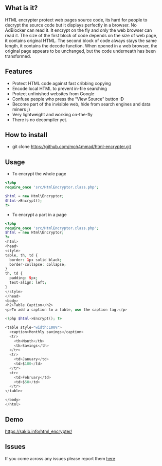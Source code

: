 ## What is it?
HTML encrypter protect web pages source code, its hard for people to decrypt the source code but it displays perfectly in a browser. No AdBlocker can read it. It encrypt on the fly and only the web browser can read it. 
The size of the first block of code depends on the size of web page, it contains original HTML. The second block of code always stays the same length, it contains the decode function. When opened in a web browser, the original page appears to be unchanged, but the code underneath has been transformed.

## Features
 - Protect HTML code against fast cribbing copying
 - Encode local HTML to prevent in-file searching
 - Protect unfinished websites from Google
 - Confuse people who press the “View Source” button :D
 - Become part of the invisible web, hide from search engines and data miners ;)
 - Very lightweight and working on-the-fly
 - There is no decompiler yet. 
 
## How to install
 - git clone https://github.com/moh4mmad/html-encrypter.git
## Usage
 - To encrypt the whole page
 ```php
 <?php
require_once 'src/HtmlEncryptor.class.php';

$html = new Html\Encryptor;
$html->Encrypt();
?>
```
- To encrypt a part in a page
```php
<?php
require_once 'src/HtmlEncryptor.class.php';
$html = new Html\Encryptor;
?>
<html>
<head>
<style>
table, th, td {
  border: 1px solid black;
  border-collapse: collapse;
}
th, td {
  padding: 5px;
  text-align: left;
}
</style>
</head>
<body>
<h2>Table Caption</h2>
<p>To add a caption to a table, use the caption tag.</p>

<?php $html->Encrypt(); ?>

<table style="width:100%">
  <caption>Monthly savings</caption>
  <tr>
    <th>Month</th>
    <th>Savings</th>
  </tr>
  <tr>
    <td>January</td>
    <td>$100</td>
  </tr>
  <tr>
    <td>February</td>
    <td>$50</td>
  </tr>
</table>

</body>
</html>
```
## Demo
https://sakib.info/html_encrypter/

## Issues
If you come across any issues please report them [here](https://github.com/moh4mmad/html-encrypter/issues)
